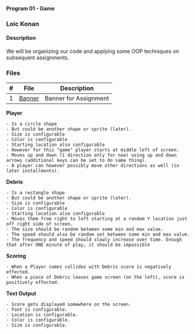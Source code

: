 #### Program 01 - Game

### Loic Konan

#### Description

We will be organizing our code and applying some OOP techniques on subsequent assignments.

### Files

|  #  | File                                 | Description                                         |
| :-: | ------------------------------------ | --------------------------------------------------- |
|  1  | [Banner](Banner)                     | Banner for Assignment                               |

**Player**
>
    - Is a circle shape
    - But could be another shape or sprite (later).
    - Size is configurable
    - Color is configurable
    - Starting location also configurable
    - However for this "game" player starts at middle left of screen.
    - Moves up and down (1 direction only for now) using up and down arrows (additional keys can be set to do same thing).
    - A player can however possibly move other directions as well (in later installments).

**Debris**
>
    - Is a rectangle shape
    - But could be another shape or sprite (later).
    - Size is configurable
    - Color is configurable
    - Starting location also configurable
    - Moves them from right to left starting at a random Y location just off right side of screen.
    - The size should be random between some min and max value.
    - The speed should also be random set between some min and max value.
    - The frequency and speed should slowly increase over time. Enough that after ONE minute of play, it should be impossible

**Scoring**
>
    - When a Player comes collides with Debris score is negatively effected.
    - When a piece of Debris leaves game screen (on the left), score is positively effected.

**Text Output**
>
    - Score gets displayed somewhere on the screen.
    - Font is configurable.
    - Location is configurable.
    - Color is configurable.
    - Size is configurable.
